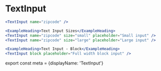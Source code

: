 # TextInput

```.jsx
<TextInput name="zipcode" />

<ExampleHeading>Text Input Sizes</ExampleHeading>
<TextInput name="zipcode" size="small" placeholder="Small input" />
<TextInput name="zipcode" size="large" placeholder="Large input" />

<ExampleHeading>Text Input - Block</ExampleHeading>
<TextInput block placeholder="Full width block input" />
```

export const meta = {displayName: 'TextInput'}
